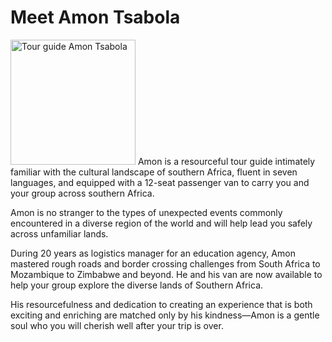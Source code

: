 # Meet Amon Tsabola

<img src="/assets/images/amon_main_crop_small.jpg" alt="Tour guide Amon Tsabola" class="right thumb" width="200px">
Amon is a resourceful tour guide intimately familiar with the cultural landscape of southern Africa, fluent in seven languages, and equipped with a 12-seat passenger van to carry you and your group across southern Africa.

Amon is no stranger to the types of unexpected events commonly encountered in a diverse region of the world and will help lead you safely across unfamiliar lands.

During 20 years as logistics manager for an education agency, Amon mastered rough roads and border crossing challenges from South Africa to Mozambique to Zimbabwe and beyond. He and his van are now available to help your group explore the diverse lands of Southern Africa.

His resourcefulness and dedication to creating an experience that is both exciting and enriching are matched only by his kindness&mdash;Amon is a gentle soul who you will cherish well after your trip is over.